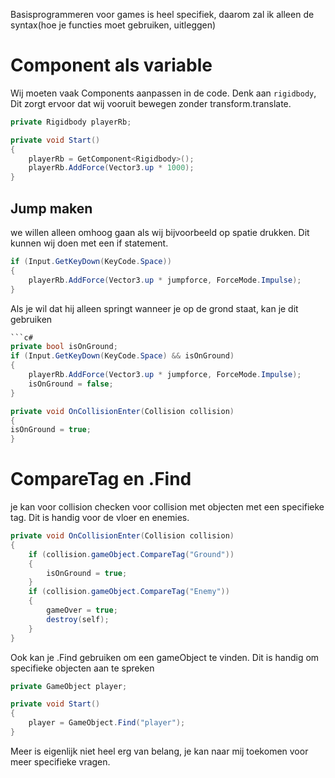 Basisprogrammeren voor games is heel specifiek, daarom zal ik alleen de syntax(hoe je functies moet gebruiken, uitleggen)
# Component als variable
Wij moeten vaak Components aanpassen in de code. Denk aan `rigidbody`, Dit zorgt ervoor dat wij vooruit bewegen zonder transform.translate.
```c#
private Rigidbody playerRb;

private void Start()
{
	playerRb = GetComponent<Rigidbody>();
	playerRb.AddForce(Vector3.up * 1000);
}
```
## Jump maken
we willen alleen omhoog gaan als wij bijvoorbeeld op spatie drukken. Dit kunnen wij doen met een if statement.
```c#
if (Input.GetKeyDown(KeyCode.Space))
{
	playerRb.AddForce(Vector3.up * jumpforce, ForceMode.Impulse);
}
```

Als je wil dat hij alleen springt wanneer je op de grond staat, kan je dit gebruiken

```c#
```c#
private bool isOnGround;
if (Input.GetKeyDown(KeyCode.Space) && isOnGround)
{
	playerRb.AddForce(Vector3.up * jumpforce, ForceMode.Impulse);
	isOnGround = false;
}

private void OnCollisionEnter(Collision collision)
{
isOnGround = true;
}
```

# CompareTag en .Find
je kan voor collision checken voor collision met objecten met een specifieke tag. Dit is handig voor de vloer en enemies.
```c#
private void OnCollisionEnter(Collision collision)
{
	if (collision.gameObject.CompareTag("Ground"))
	{
		isOnGround = true;
	}
	if (collision.gameObject.CompareTag("Enemy"))
	{
		gameOver = true;
		destroy(self);
	}
}
```

Ook kan je .Find gebruiken om een gameObject te vinden. Dit is handig om specifieke objecten aan te spreken
```c#
private GameObject player;

private void Start()
{
	player = GameObject.Find("player");
}
```

Meer is eigenlijk niet heel erg van belang, je kan naar mij toekomen voor meer specifieke vragen.